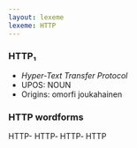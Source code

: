 ```yaml
---
layout: lexeme
lexeme: HTTP
---
```


###  HTTP₁

* _Hyper-Text Transfer Protocol_
* UPOS:  NOUN
* Origins: omorfi joukahainen 


### HTTP wordforms

HTTP-
HTTP‐
HTTP‑
HTTP

